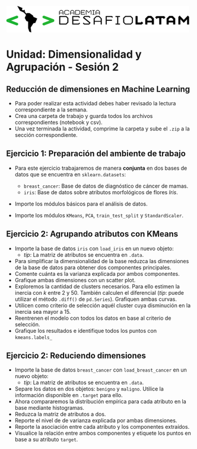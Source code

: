 ![](logo.png)

# Unidad: Dimensionalidad y Agrupación - Sesión 2

## Reducción de dimensiones en Machine Learning

* Para poder realizar esta actividad debes haber revisado la lectura correspondiente a la semana.
* Crea una carpeta de trabajo y guarda todos los archivos correspondientes (notebook y csv).
* Una vez terminada la actividad, comprime la carpeta y sube el `.zip` a la sección correspondiente.


## Ejercicio 1: Preparación del ambiente de trabajo

* Para este ejercicio trabajaremos de manera __conjunta__ en dos bases de datos que se encuentra en `sklearn.datasets`:
    * `breast_cancer`: Base de datos de diagnóstico de cáncer de mamas.
    * `iris`: Base de datos sobre atributos morfológicos de flores _Iris_.

* Importe los módulos básicos para el análisis de datos.
* Importe los módulos `KMeans`, `PCA`, `train_test_split` y `StandardScaler`.


## Ejercicio 2: Agrupando atributos con KMeans

* Importe la base de datos `iris` con `load_iris` en un nuevo objeto:
    - _tip_: La matriz de atributos se encuentra en `.data`.
* Para simplificar la dimensionalidad de la base reduzca las dimensiones de la base de datos para obtener dos componentes principales.
* Comente cuánta es la varianza explicada por ambos componentes.
* Grafique ambas dimensiones con un scatter plot.
* Exploremos la cantidad de clusters necesarios. Para ello estimen la inercia con $k$ entre 2 y 50. También calculen el diferencial (_tip_: puede utilizar el método `.diff()` de `pd.Series`). Grafiquen ambas curvas.
* Utilicen como criterio de selección aquél cluster cuya disminución en la inercia sea mayor a 15.
* Reentrenen el modelo con todos los datos en base al criterio de selección.
* Grafique los resultados e identifique todos los puntos con `kmeans.labels_`


## Ejercicio 2: Reduciendo dimensiones

* Importe la base de datos `breast_cancer` con `load_breast_cancer` en un nuevo objeto:
    - _tip_: La matriz de atributos se encuentra en `.data`.
* Separe los datos en dos objetos: `benigno` y `maligno`. Utilice la información disponible en `.target` para ello.
* Ahora compararemos la distribución empírica para cada atributo en la base mediante histogramas.
* Reduzca la matriz de atributos a dos.
* Reporte el nivel de de varianza explicada por ambas dimensiones.
* Reporte la asociación entre cada atributo y los componentes extraídos.
* Visualice la relación entre ambos componentes y etiquete los puntos en base a su atributo `target`.


